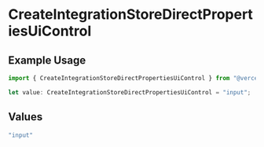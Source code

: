 # CreateIntegrationStoreDirectPropertiesUiControl

## Example Usage

```typescript
import { CreateIntegrationStoreDirectPropertiesUiControl } from "@vercel/sdk/models/createintegrationstoredirectop.js";

let value: CreateIntegrationStoreDirectPropertiesUiControl = "input";
```

## Values

```typescript
"input"
```